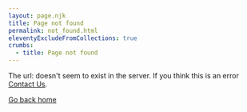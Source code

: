 ```yaml
---
layout: page.njk
title: Page not found
permalink: not_found.html
eleventyExcludeFromCollections: true
crumbs:
  - title: Page not found
---
```


The url: <code id="url"></code> doesn't seem to exist in the server. If you think this is an error [Contact Us](/support/contact).

[Go back home](/)

<script>
  var x = document.URL;
  document
    .getElementById("url")
    .innerHTML = x;
</script>
